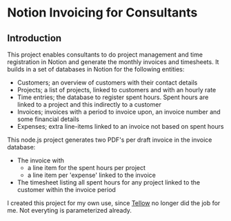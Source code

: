 # Notion Invoicing for Consultants

## Introduction
This project enables consultants to do project management and time registration in Notion and generate the monthly invoices and timesheets. It builds in a set of databases in Notion for the following entities:

- Customers; an overview of customers with their contact details 
- Projects; a list of projects, linked to customers and with an hourly rate
- Time entries; the database to register spent hours. Spent hours are linked to a project and this indirectly to a customer
- Invoices; invoices with a period to invoice upon, an invoice number and some financial details
- Expenses; extra line-items linked to an invoice not based on spent hours

This node.js project generates two PDF's per draft invoice in the invoice database:

- The invoice with 
    - a line item for the spent hours per project
    - a line item per 'expense' linked to the invoice
- The timesheet listing all spent hours for any project linked to the customer within the invoice period


I created this project for my own use, since [Tellow](www.tellow.nl) no longer did the job for me. Not everyting is parameterized already.


